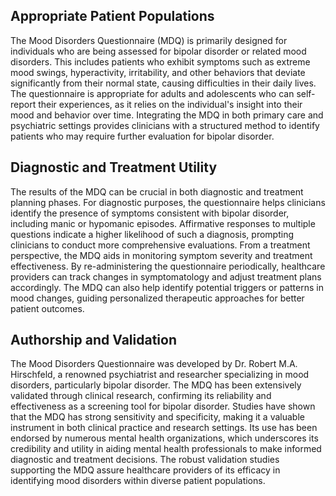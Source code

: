 ## Appropriate Patient Populations

The Mood Disorders Questionnaire (MDQ) is primarily designed for individuals who are being assessed for bipolar disorder or related mood disorders. This includes patients who exhibit symptoms such as extreme mood swings, hyperactivity, irritability, and other behaviors that deviate significantly from their normal state, causing difficulties in their daily lives. The questionnaire is appropriate for adults and adolescents who can self-report their experiences, as it relies on the individual's insight into their mood and behavior over time. Integrating the MDQ in both primary care and psychiatric settings provides clinicians with a structured method to identify patients who may require further evaluation for bipolar disorder.

## Diagnostic and Treatment Utility

The results of the MDQ can be crucial in both diagnostic and treatment planning phases. For diagnostic purposes, the questionnaire helps clinicians identify the presence of symptoms consistent with bipolar disorder, including manic or hypomanic episodes. Affirmative responses to multiple questions indicate a higher likelihood of such a diagnosis, prompting clinicians to conduct more comprehensive evaluations. From a treatment perspective, the MDQ aids in monitoring symptom severity and treatment effectiveness. By re-administering the questionnaire periodically, healthcare providers can track changes in symptomatology and adjust treatment plans accordingly. The MDQ can also help identify potential triggers or patterns in mood changes, guiding personalized therapeutic approaches for better patient outcomes.

## Authorship and Validation

The Mood Disorders Questionnaire was developed by Dr. Robert M.A. Hirschfeld, a renowned psychiatrist and researcher specializing in mood disorders, particularly bipolar disorder. The MDQ has been extensively validated through clinical research, confirming its reliability and effectiveness as a screening tool for bipolar disorder. Studies have shown that the MDQ has strong sensitivity and specificity, making it a valuable instrument in both clinical practice and research settings. Its use has been endorsed by numerous mental health organizations, which underscores its credibility and utility in aiding mental health professionals to make informed diagnostic and treatment decisions. The robust validation studies supporting the MDQ assure healthcare providers of its efficacy in identifying mood disorders within diverse patient populations.